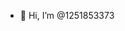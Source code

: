 - 👋 Hi, I’m @1251853373

<!---
1251853373/1251853373 is a ✨ special ✨ repository because its `README.md` (this file) appears on your GitHub profile.
You can click the Preview link to take a look at your changes.
--->
